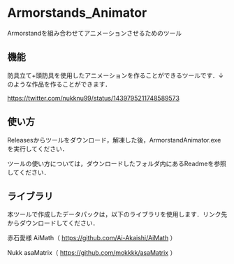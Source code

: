 # Armorstands_Animator
Armorstandを組み合わせてアニメーションさせるためのツール

## 機能

防具立て+頭防具を使用したアニメーションを作ることができるツールです．↓のような作品を作ることができます．

https://twitter.com/nukknu99/status/1439795211748589573

## 使い方

Releasesからツールをダウンロード，解凍した後，ArmorstandAnimator.exe を実行してください．

ツールの使い方については，ダウンロードしたフォルダ内にあるReadmeを参照してください．

## ライブラリ

本ツールで作成したデータパックは，以下のライブラリを使用します．リンク先からダウンロードしてください．

赤石愛様 AiMath（
https://github.com/Ai-Akaishi/AiMath
）

Nukk asaMatrix（
https://github.com/mokkkk/asaMatrix
）
